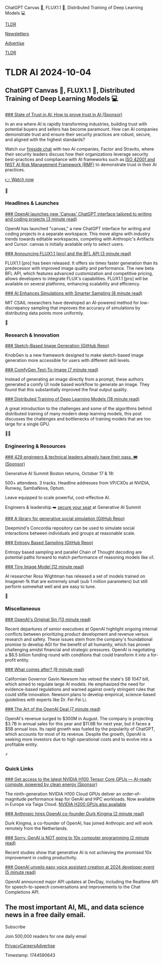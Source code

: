 ChatGPT Canvas 🤖, FLUX1.1 🚀, Distributed Training of Deep Learning Models 💻

[TLDR](/)

[Newsletters](/newsletters)

[Advertise](https://advertise.tldr.tech/)

[TLDR](/)

# TLDR AI 2024-10-04

## ChatGPT Canvas 🤖, FLUX1.1 🚀, Distributed Training of Deep Learning Models 💻

### 

[### State of Trust in AI: How to prove trust in AI (Sponsor)](https://www.vanta.com/webinars/coffee-compliance-state-of-trust-in-ai?utm_campaign=coffee_compliance&amp;utm_source=tldr-ai&amp;utm_medium=newsletter)

In an era where AI is rapidly transforming industries, building trust with potential buyers and sellers has become paramount. How can AI companies demonstrate trust and ensure their security practices are robust, secure, and aligned with the highest standards?

Watch our [fireside chat](https://www.vanta.com/webinars/coffee-compliance-state-of-trust-in-ai?utm_campaign=coffee_compliance&utm_source=tldr-ai&utm_medium=newsletter) with two AI companies, Factor and Stravito, where their security leaders discuss how their organizations leverage security best-practices and compliance with AI frameworks such as [ISO 42001 and NIST AI Risk Management Framework (RMF)](https://www.vanta.com/lp/compliance-for-ai?utm_campaign=coffee_compliance&utm_source=tldr-ai&utm_medium=newsletter) to demonstrate trust in their AI practices.

[👉 Watch now](https://www.vanta.com/webinars/coffee-compliance-state-of-trust-in-ai?utm_campaign=coffee_compliance&utm_source=tldr-ai&utm_medium=newsletter)

🚀

### Headlines & Launches

[### OpenAI launches new 'Canvas' ChatGPT interface tailored to writing and coding projects (3 minute read)](https://techcrunch.com/2024/10/03/openai-launches-new-canvas-chatgpt-interface-tailored-to-writing-and-coding-projects/?utm_source=tldrai)

OpenAI has launched "canvas," a new ChatGPT interface for writing and coding projects in a separate workspace. This move aligns with industry trends towards editable workspaces, competing with Anthropic's Artifacts and Cursor. canvas is initially available only to select users.

[### Announcing FLUX1.1 [pro] and the BFL API (3 minute read)](https://blackforestlabs.ai/announcing-flux-1-1-pro-and-the-bfl-api/?utm_source=tldrai)

FLUX1.1 [pro] has been released. It offers six times faster generation than its predecessor with improved image quality and performance. The new beta BFL API, which features advanced customization and competitive pricing, allows developers to integrate FLUX's capabilities. FLUX1.1 [pro] will be available on several platforms, enhancing scalability and efficiency.

[### AI Enhances Simulations with Smarter Sampling (8 minute read)](https://news.mit.edu/2024/how-ai-improving-simulations-smarter-sampling-techniques-1002?utm_source=tldrai)

MIT CSAIL researchers have developed an AI-powered method for low-discrepancy sampling that improves the accuracy of simulations by distributing data points more uniformly.

🧠

### Research & Innovation

[### Sketch-Based Image Generation (GitHub Repo)](https://github.com/aminK8/KnobGen?utm_source=tldrai)

KnobGen is a new framework designed to make sketch-based image generation more accessible for users with different skill levels.

[### ComfyGen Text-To-Image (7 minute read)](https://comfygen-paper.github.io/?utm_source=tldrai)

Instead of generating an image directly from a prompt, these authors generated a comfy UI node based workflow to generate an image. They found that this substantially improved the final output quality.

[### Distributed Training of Deep Learning Models (18 minute read)](https://vaibhawvipul.github.io/2024/09/29/Distributed-Training-of-Deep-Learning-models-Part-~-1.html?utm_source=tldrai)

A great introduction to the challenges and some of the algorithms behind distributed training of many modern deep learning models, this post discusses the challenges and bottlenecks of training models that are too large for a single GPU.

👨‍💻

### Engineering & Resources

[### 429 engineers & technical leaders already have their pass. 🎟️ (Sponsor)](https://world.aiacceleratorinstitute.com/location/boston/?utm_source=tldrai)

Generative AI Summit Boston returns, October 17 & 18:

500+ attendees. 3 tracks. Headline addresses from VP/CXOs at NVIDIA, Runway, SambaNova, Optum.

Leave equipped to scale powerful, cost-effective AI.

Engineers & leadership ➡️ [secure your seat](https://world.aiacceleratorinstitute.com/location/boston/) at Generative AI Summit

[### A library for generative social simulation (GitHub Repo)](https://github.com/google-deepmind/concordia?utm_source=tldrai)

Deepmind's Concordia repository can be used to simulate social interactions between individuals and groups at reasonable scale.

[### Entropy Based Sampling (GitHub Repo)](https://github.com/xjdr-alt/entropix?utm_source=tldrai)

Entropy based sampling and parallel Chain of Thought decoding are potential paths forward to match performance of reasoning models like o1.

[### Tiny Image Model (12 minute read)](https://huggingface.co/blog/rwightman/timm-tiny-test?utm_source=tldrai)

AI researcher Ross Wightman has released a set of models trained on Imagenet-1k that are extremely small (sub 1 million parameters) but still perform somewhat well and are easy to tune.

🎁

### Miscellaneous

[### OpenAI's Original Sin (13 minute read)](https://www.thealgorithmicbridge.com/p/openais-original-sin?utm_source=tldrai)

Recent departures of senior executives at OpenAI highlight ongoing internal conflicts between prioritizing product development and revenue versus research and safety. These issues stem from the company's foundational promise to develop AGI for the benefit of all humanity, which has proven challenging amidst financial and strategic pressures. OpenAI is negotiating a $6.5 billion funding round with conditions that could transform it into a for-profit entity.

[### What comes after? (9 minute read)](https://www.strangeloopcanon.com/p/ai-bill-vetoed-whats-next?utm_source=tldrai)

Californian Governor Gavin Newsom has vetoed the state's SB 1047 bill, which aimed to regulate large AI models. He emphasized the need for evidence-based regulations and warned against overly stringent rules that could stifle innovation. Newsom plans to develop empirical, science-based guidelines with experts like Dr. Fei-Fei Li.

[### The Art of the OpenAI Deal (7 minute read)](https://spyglass.org/the-art-of-the-openai-deal/?utm_source=tldrai)

OpenAI's revenue surged to $300M in August. The company is projecting $3.7B in annual sales for this year and $11.6B for next year, but it faces a $5B annual loss. Its rapid growth was fueled by the popularity of ChatGPT, which accounts for most of its revenue. Despite the growth, OpenAI is seeking more investors due to high operational costs and to evolve into a profitable entity.

⚡️

### Quick Links

[### Get access to the latest NVIDIA H100 Tensor Core GPUs — AI-ready compute, powered by clean energy (Sponsor)](https://northerndata.de/nvidia-h100-gpus?utm_medium=newsletter&amp;utm_source=tldr-ai&amp;utm_campaign=20241001)

The ninth-generation NVIDIA H100 Cloud GPUs deliver an order-of-magnitude performance leap for GenAI and HPC workloads. Now available in Europe via Taiga Cloud. [NVIDIA H200 GPUs also available](https://northerndata.de/nvidia-h200-gpus?utm_medium=newsletter&utm_source=tldr-ai&utm_campaign=20241001)

[### Anthropic hires OpenAI co-founder Durk Kingma (2 minute read)](https://techcrunch.com/2024/10/01/anthropic-hires-openai-co-founder-durk-kingma/?utm_source=tldrai)

Durk Kingma, a co-founder of OpenAI, has joined Anthropic and will work remotely from the Netherlands.

[### Sorry, GenAI is NOT going to 10x computer programming (2 minute read)](https://garymarcus.substack.com/p/sorry-genai-is-not-going-to-10x-computer?utm_source=tldrai)

Recent studies show that generative AI is not achieving the promised 10x improvement in coding productivity.

[### OpenAI unveils easy voice assistant creation at 2024 developer event (5 minute read)](https://arstechnica.com/information-technology/2024/10/openai-unveils-easy-voice-assistant-creation-at-2024-developer-event/?utm_source=tldrai)

OpenAI announced major API updates at DevDay, including the Realtime API for speech-to-speech conversations and improvements to the Chat Completions API.

## The most important AI, ML, and data science news in a free daily email.

Subscribe

Join 500,000 readers for one daily email

[Privacy](/privacy)[Careers](https://jobs.ashbyhq.com/tldr.tech)[Advertise](/ai/advertise)

Timestamp: 1744590643